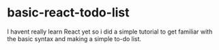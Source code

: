 # basic-react-todo-list

I havent really learn React yet so i did a simple tutorial to get familiar 
with the basic syntax and making a simple to-do list.
